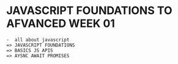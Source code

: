 #  JAVASCRIPT FOUNDATIONS  TO AFVANCED WEEK 01 
    -  all about javascript 
    => JAVASCRIPT FOUNDATIONS
    => BASICS JS APIS
    => AYSNC AWAIT PROMISES
    

